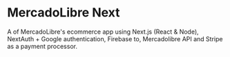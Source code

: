 # MercadoLibre Next

A of MercadoLibre's ecommerce app using Next.js (React & Node), NextAuth + Google authentication, Firebase to, Mercadolibre API and Stripe as a payment processor.
